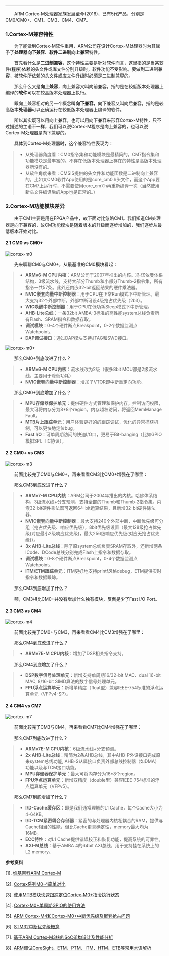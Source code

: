 ----
　　ARM Cortex-M处理器家族发展至今(2016)，已有5代产品，分别是CM0/CM0+、CM1、CM3、CM4、CM7。

### 1.Cortex-M兼容特性

　　为了能做到Cortex-M软件重用，ARM公司在设计Cortex-M处理器时为其赋予了**处理器向下兼容**、**软件二进制向上兼容**特性。

　　首先看什么是**二进制兼容**，这个特性主要是针对软件而言，这里指的是当某软件(程序)依赖的头文件或库文件分别升级时，软件功能不受影响。要做到二进制兼容，被软件所依赖的头文件或库文件升级时必须是二进制兼容的。

　　那么什么又是**向上兼容**，向上兼容又叫向前兼容，指的是在较低版本处理器上编译的**软件**可以在较高版本处理器上执行。

　　跟向上兼容相对的另一个概念叫**向下兼容**，向下兼容又叫向后兼容，指的是较高版本**处理器**可以正确运行在较低版本处理器上编译的软件。

　　所以其实既可以用向上兼容，也可以用向下兼容来形容Cortex-M特性，只不过描述的主语不一样，我们可以说Cortex-M程序是向上兼容的，也可以说Cortex-M处理器是向下兼容的。

　　具体到Cortex-M处理器时，这个兼容特性表现为：

> * 从处理器角度看：CM0指令集和功能模块是最精简的，CM7指令集和功能模块是最丰富的。不存在低版本处理器上存在的特性是高版本处理器所没有的。
> * 从软件角度来看：CMSIS提供的头文件和功能函数是二进制向上兼容的，比如某CM0软件App使用的是core\_cm0.h头文件，而这个App要在CM7上运行时，不需要使用core\_cm7.h再重新编译一次（当然使用新头文件编译后的App也是正常的。）


### 2.Cortex-M功能模块差异

　　由于CM1主要是用在FPGA产品中，故下面对比忽略CM1。我们知道CM处理器是向下兼容的，故CM功能模块是随着版本的升级而逐步增加的，我们逐步从最低版本开始对比。

#### 2.1 CM0 vs CM0+

![cortex-m0](http://odox9r8vg.bkt.clouddn.com/image/csdn_blog/%E4%BB%8E%E5%8A%9F%E8%83%BD%E6%A8%A1%E5%9D%97%E8%A7%92%E5%BA%A6%E7%9C%8BCortex-M%E5%90%84%E5%A4%84%E7%90%86%E5%99%A8%E5%8C%BA%E5%88%AB/Cortex-M0-chip-diagram-16.png)

　　先来聊聊CM0与CM0+，从最基准的CM0模块看起：

> * **ARMv6-M CPU内核**：ARM公司于2007年推出的内核。冯·诺依曼体系结构，3级流水线，支持大部分Thumb和小部分Thumb-2指令集，所有指令一共57条。此外还内嵌32-bit返回结果的硬件乘法器。
> * **NVIC嵌套向量中断控制器**：用于CPU在正常Run模式下中断管理。最大支持32个外部中断，外部中断可设4级抢占优先级（2bit）。
> * **WIC唤醒中断控制器**：用于CPU在低功耗Sleep模式下中断管理。
> * **AHB-Lite总线**：一条32bit AMBA-3标准的高性能system总线负责所有Flash、SRAM指令和数据存取。
> * **调试模块**：0-4个硬件断点Breakpoint，0-2个数据监测点Watchpoint。
> * **DAP调试接口**：通过DAP模块支持JTAG和SWD接口。

![cortex-m0+](http://odox9r8vg.bkt.clouddn.com/image/csdn_blog/%E4%BB%8E%E5%8A%9F%E8%83%BD%E6%A8%A1%E5%9D%97%E8%A7%92%E5%BA%A6%E7%9C%8BCortex-M%E5%90%84%E5%A4%84%E7%90%86%E5%99%A8%E5%8C%BA%E5%88%AB/Cortex-M0-plus-chip-diagram-16.png)

　　那么CM0+到底改进了什么？

> * **ARMv6-M CPU内核**：流水线改为2级（很多8bit MCU都是2级流水线，主要用于降低功耗）
> * **NVIC嵌套向量中断控制器**：增加了VTOR即中断重定向功能。

　　那么CM0+到底增加了什么？

> * **MPU存储器保护单元**：提供硬件方式管理和保护内存，控制访问权限，最大可将内存分为8*8个region。内存越权访问，将返回MemManage Fault。
> * **MTB片上跟踪单元**：用户体验更好的的跟踪调试，优化的异常捕获机制，可以更快地定位bug。
> * **Fast I/O**：可单周期访问的快速I/O口，更易于Bit-banging（比如GPIO模拟SPI、IIC协议）。

#### 2.2 CM0+ vs CM3

![cortex-m3](http://odox9r8vg.bkt.clouddn.com/image/csdn_blog/%E4%BB%8E%E5%8A%9F%E8%83%BD%E6%A8%A1%E5%9D%97%E8%A7%92%E5%BA%A6%E7%9C%8BCortex-M%E5%90%84%E5%A4%84%E7%90%86%E5%99%A8%E5%8C%BA%E5%88%AB/Cortex-M3-chip-diagram-16.png)

　　前面比较完了CM0与CM0+，再来看看CM3比CM0+增强在了哪里：

　　那么CM3到底改进了什么？

> * **ARMv7-M CPU内核**：ARM公司于2004年推出的内核。哈佛体系结构，3级流水线+分支预测，支持全部的Thumb和Thumb-2指令集。内嵌32-bit硬件乘法器可返回64-bit运算结果，且新增32-bit硬件除法器。
> * **NVIC嵌套向量中断控制器**：最大支持240个外部中断，中断优先级可分组（抢占优先级、响应优先级），8bit优先级设置（最大128级抢占优先级(对应最小2级响应优先级)，最大256级响应优先级(对应无抢占优先级)）。
> * **3x AHB-Lite总线**：除了原system总线负责SRAM存取外，还新增两条ICode、DCode总线分别完成Flash上指令和数据存取。
> * **调试模块**：0-8个硬件断点Breakpoint，0-4个数据监测点Watchpoint。
> * **ITM/ETM跟踪单元**：ITM更好地支持printf风格debug，ETM提供实时指令和数据跟踪。

　　那么CM3到底增加了什么？

　　额，CM3相比CM0+并没有增加什么独有模块，反倒是少了Fast I/O Port。

#### 2.3 CM3 vs CM4

![cortex-m4](http://odox9r8vg.bkt.clouddn.com/image/csdn_blog/%E4%BB%8E%E5%8A%9F%E8%83%BD%E6%A8%A1%E5%9D%97%E8%A7%92%E5%BA%A6%E7%9C%8BCortex-M%E5%90%84%E5%A4%84%E7%90%86%E5%99%A8%E5%8C%BA%E5%88%AB/Cortex-M4-chip-diagram-16.png)

　　前面比较完了CM0+与CM3，再来看看CM4比CM3增强在了哪里：

　　那么CM4到底改进了什么？

> * **ARMv7E-M CPU内核**：增加了DSP相关指令支持。

　　那么CM4到底增加了什么？

> * **DSP数字信号处理单元**：新增支持单周期16/32-bit MAC、dual 16-bit MAC, 8/16-bit SIMD算法的数字信号处理单元。
> * **FPU浮点运算单元**：新增单精度（float型）兼容IEEE-754标准的浮点运算单元（VFPv4-SP）。

#### 2.4 CM4 vs CM7

![cortex-m7](http://odox9r8vg.bkt.clouddn.com/image/csdn_blog/%E4%BB%8E%E5%8A%9F%E8%83%BD%E6%A8%A1%E5%9D%97%E8%A7%92%E5%BA%A6%E7%9C%8BCortex-M%E5%90%84%E5%A4%84%E7%90%86%E5%99%A8%E5%8C%BA%E5%88%AB/Cortex-M7-chip-diagram-16.png)

　　前面比较完了CM3与CM4，再来看看CM7比CM4增强在了哪里：

　　那么CM7到底改进了什么？

> * **ARMv7E-M CPU内核**：6级流水线+分支预测。
> * **2x AHB-Lite总线**：精简为2条AHB总线，其中AHB-P外设接口完成原来system总线功能, AHB-S从属接口负责外部总线控制器（如DMA）功能以及与TCM接口功能。
> * **MPU存储器保护单元**：最大可将内存分为16*8个region。
> * **FPU浮点运算单元**：新增双精度（double型）兼容IEEE-754标准的浮点运算单元（VFPv5）。

　　那么CM7到底增加了什么？

> * **I/D-Cache缓存区**：即是我们通常理解的L1 Cache，每个Cache大小为4-64KB。
> * **I/D-TCM紧密耦合存储器**：紧密的与处理器内核相耦合的RAM，提供与Cache相当的性能，但比Cache更具确定性，memory最大均为16MB。
> * **ECC特性**：对L1 Cache提供错误校正和恢复功能，提高系统的可靠性。
> * **AXI-M总线**：基于AMBA 4的64bit AXI总线，用于支持挂在系统上的L2 memory。

**参考资料**

[1]. [维基百科ARM Cortex-M](https://en.wikipedia.org/wiki/ARM_Cortex-M)

[2]. [Cortex系列M0-4简单对比](http://blog.sina.com.cn/s/blog_7dbd9c0e01018e4l.html)

[3]. [使用MTB模块快速跟踪定位Cortex-M0+指令执行状态](http://comm.chinaaet.com/adi/blogdetail/33468.html)

[4]. [Cortex-M0+单周期GPIO的使用方法](http://blog.chinaaet.com/jihceng0622/p/39731)

[5]. [ARM Cortex-M4和Cortex-M0+中断优先级及嵌套抢占问题](http://blog.chinaaet.com/jihceng0622/p/5100001238)

[6]. [STM32中断优先级概念](http://blog.csdn.net/kevinhg/article/details/40424403)

[7]. [基于ARM Cortex-M3核的SoC架构设计及性能分析](http://www.chinaaet.com/article/199546)

[8]. [ARM调试CoreSight、ETM、PTM、ITM、HTM、ETB等常用术语解析](http://www.myir-tech.com/resource/510.asp)


